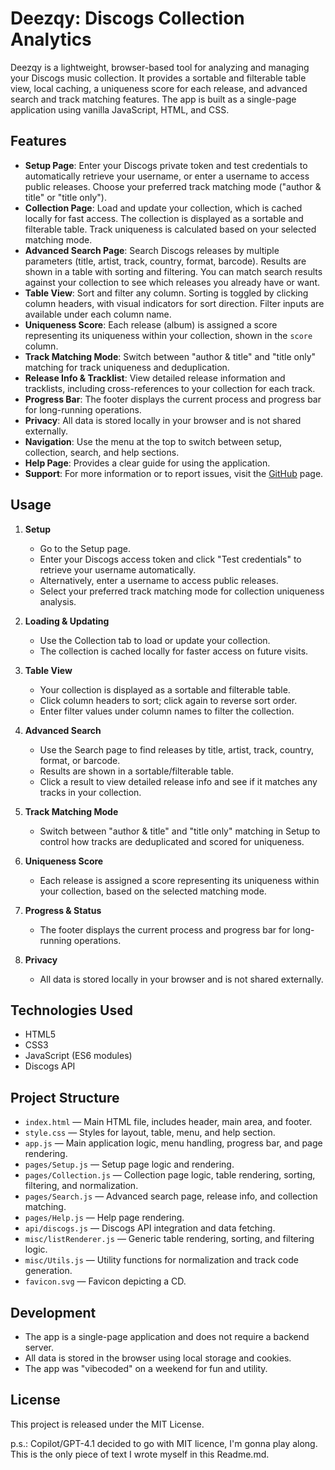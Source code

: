 # Deezqy: Discogs Collection Analytics

Deezqy is a lightweight, browser-based tool for analyzing and managing your Discogs music collection. It provides a sortable and filterable table view, local caching, a uniqueness score for each release, and advanced search and track matching features. The app is built as a single-page application using vanilla JavaScript, HTML, and CSS.

## Features

- **Setup Page**: Enter your Discogs private token and test credentials to automatically retrieve your username, or enter a username to access public releases. Choose your preferred track matching mode ("author & title" or "title only").
- **Collection Page**: Load and update your collection, which is cached locally for fast access. The collection is displayed as a sortable and filterable table. Track uniqueness is calculated based on your selected matching mode.
- **Advanced Search Page**: Search Discogs releases by multiple parameters (title, artist, track, country, format, barcode). Results are shown in a table with sorting and filtering. You can match search results against your collection to see which releases you already have or want.
- **Table View**: Sort and filter any column. Sorting is toggled by clicking column headers, with visual indicators for sort direction. Filter inputs are available under each column name.
- **Uniqueness Score**: Each release (album) is assigned a score representing its uniqueness within your collection, shown in the `score` column.
- **Track Matching Mode**: Switch between "author & title" and "title only" matching for track uniqueness and deduplication.
- **Release Info & Tracklist**: View detailed release information and tracklists, including cross-references to your collection for each track.
- **Progress Bar**: The footer displays the current process and progress bar for long-running operations.
- **Privacy**: All data is stored locally in your browser and is not shared externally.
- **Navigation**: Use the menu at the top to switch between setup, collection, search, and help sections.
- **Help Page**: Provides a clear guide for using the application.
- **Support**: For more information or to report issues, visit the [GitHub](https://github.com/r0d1on/deezqy) page.

## Usage

1. **Setup**
   - Go to the Setup page.
   - Enter your Discogs access token and click "Test credentials" to retrieve your username automatically.
   - Alternatively, enter a username to access public releases.
   - Select your preferred track matching mode for collection uniqueness analysis.

2. **Loading & Updating**
   - Use the Collection tab to load or update your collection.
   - The collection is cached locally for faster access on future visits.

3. **Table View**
   - Your collection is displayed as a sortable and filterable table.
   - Click column headers to sort; click again to reverse sort order.
   - Enter filter values under column names to filter the collection.

4. **Advanced Search**
   - Use the Search page to find releases by title, artist, track, country, format, or barcode.
   - Results are shown in a sortable/filterable table.
   - Click a result to view detailed release info and see if it matches any tracks in your collection.

5. **Track Matching Mode**
   - Switch between "author & title" and "title only" matching in Setup to control how tracks are deduplicated and scored for uniqueness.

6. **Uniqueness Score**
   - Each release is assigned a score representing its uniqueness within your collection, based on the selected matching mode.

7. **Progress & Status**
   - The footer displays the current process and progress bar for long-running operations.

8. **Privacy**
   - All data is stored locally in your browser and is not shared externally.

## Technologies Used

- HTML5
- CSS3
- JavaScript (ES6 modules)
- Discogs API

## Project Structure

- `index.html` — Main HTML file, includes header, main area, and footer.
- `style.css` — Styles for layout, table, menu, and help section.
- `app.js` — Main application logic, menu handling, progress bar, and page rendering.
- `pages/Setup.js` — Setup page logic and rendering.
- `pages/Collection.js` — Collection page logic, table rendering, sorting, filtering, and normalization.
- `pages/Search.js` — Advanced search page, release info, and collection matching.
- `pages/Help.js` — Help page rendering.
- `api/discogs.js` — Discogs API integration and data fetching.
- `misc/listRenderer.js` — Generic table rendering, sorting, and filtering logic.
- `misc/Utils.js` — Utility functions for normalization and track code generation.
- `favicon.svg` — Favicon depicting a CD.

## Development

- The app is a single-page application and does not require a backend server.
- All data is stored in the browser using local storage and cookies.
- The app was "vibecoded" on a weekend for fun and utility.

## License

This project is released under the MIT License.

p.s.: Copilot/GPT-4.1 decided to go with MIT licence, I'm gonna play along. This is the only piece of text I wrote myself in this Readme.md.